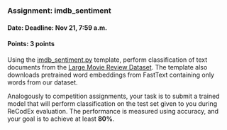 ### Assignment: imdb_sentiment
#### Date: Deadline: Nov 21, 7:59 a.m.
#### Points: 3 points

Using the [imdb_sentiment.py](https://github.com/ufal/npfl129/tree/master/labs/06/imdb_sentiment.py)
template, perform classification of text documents from the
[Large Movie Review Dataset](http://ai.stanford.edu/~amaas/data/sentiment/).
The template also downloads pretrained word embeddings from FastText
containing only words from our dataset.

Analogously to competition assignments, your task is to submit a trained model
that will perform classification on the test set given to you during
ReCodEx evaluation. The performance is measured using accuracy, and your goal
is to achieve at least **80%**.
